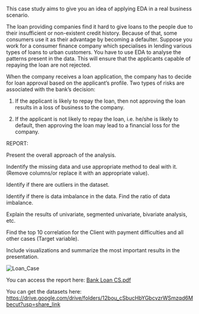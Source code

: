 This case study aims to give you an idea of applying EDA in a real business scenario.

The loan providing companies find it hard to give loans to the people due to their insufficient or non-existent credit history. Because of that, some consumers use it as their advantage by becoming a defaulter. Suppose you work for a consumer finance company which specialises in lending various types of loans to urban customers. You have to use EDA to analyse the patterns present in the data. This will ensure that the applicants capable of repaying the loan are not rejected.

When the company receives a loan application, the company has to decide for loan approval based on the applicant’s profile. Two types of risks are associated with the bank’s decision:

  1. If the applicant is likely to repay the loan, then not approving the loan results in a loss of business to the company.

  2. If the applicant is not likely to repay the loan, i.e. he/she is likely to default, then approving the loan may lead to a financial loss for the company.
  
  
 REPORT:
  
Present the overall approach of the analysis.
 
Indentify the missing data and use appropriate method to deal with it. (Remove columns/or replace it with an appropriate value).

Identify if there are outliers in the dataset. 

Identify if there is data imbalance in the data. Find the ratio of data imbalance.

Explain the results of univariate, segmented univariate, bivariate analysis, etc.

Find the top 10 correlation for the Client with payment difficulties and all other cases (Target variable). 

Include visualizations and summarize the most important results in the presentation. 


![Loan_Case](https://user-images.githubusercontent.com/57684274/230561771-495461f4-4fe8-4c8e-8d3c-c2f78634e9db.png)


You can access the report here: [Bank Loan CS.pdf](https://github.com/prasadpatilbgm/Bank-Loan-Case-Study/files/11176911/Bank.Loan.CS.pdf)

You can get the datasets here: https://drive.google.com/drive/folders/12bou_cSbucHbYGbcvzrWSmzqd6Mbecut?usp=share_link
